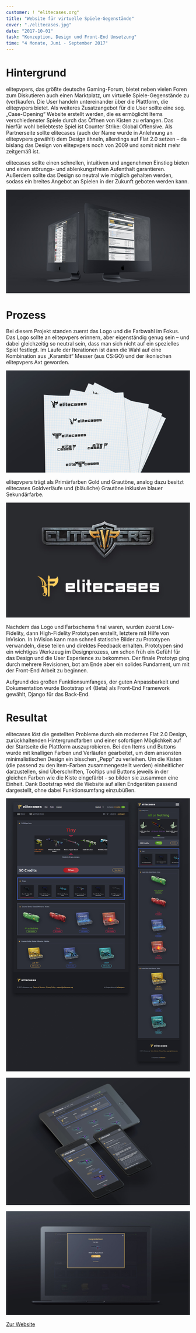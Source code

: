 ```yaml
---
customer: ! "elitecases.org"
title: "Website für virtuelle Spiele-Gegenstände"
cover: "./elitecases.jpg"
date: "2017-10-01"
task: "Konzeption, Design und Front-End Umsetzung"
time: "4 Monate, Juni - September 2017"
---
```

# Hintergrund

elitepvpers, das größte deutsche Gaming-Forum, bietet neben vielen Foren zum Diskutieren auch einen Marktplatz, um virtuelle Spiele-Gegenstände zu (ver)kaufen. Die User handeln untereinander über die Plattform, die elitepvpers bietet. Als weiteres Zusatzangebot für die User sollte eine sog. „Case-Opening“ Website erstellt werden, die es ermöglicht Items verschiedenster Spiele durch das Öffnen von Kisten zu erlangen. Das hierfür wohl beliebteste Spiel ist Counter Strike: Global Offensive. Als Partnerseite sollte elitecases (auch der Name wurde in Anlehnung an elitepvpers gewählt) dem Design ähneln, allerdings auf Flat 2.0 setzen – da bislang das Design von elitepvpers noch von 2009 und somit nicht mehr zeitgemäß ist.

elitecases sollte einen schnellen, intuitiven und angenehmen Einstieg bieten und einen störungs- und ablenkungsfreien Aufenthalt garantieren. Außerdem sollte das Design so neutral wie möglich gehalten werden, sodass ein breites Angebot an Spielen in der Zukunft geboten werden kann.

![](elitepvpers.jpg)

# Prozess

Bei diesem Projekt standen zuerst das Logo und die Farbwahl im Fokus. Das Logo sollte an elitepvpers erinnern, aber eigenständig genug sein – und dabei gleichzeitig so neutral sein, dass man sich nicht auf ein spezielles Spiel festlegt. Im Laufe der Iterationen ist dann die Wahl auf eine Kombination aus „Karambit“ Messer (aus CS:GO) und der ikonischen elitepvpers Axt geworden.

![](logo_process.jpg)

elitepvpers trägt als Primärfarben Gold und Grautöne, analog dazu besitzt elitecases Goldverläufe und (bläuliche) Grautöne inklusive blauer Sekundärfarbe.

![](logos.jpg)

Nachdem das Logo und Farbschema final waren, wurden zuerst Low-Fidelity, dann High-Fidelity Prototypen erstellt, letztere mit Hilfe von InVision. In InVision kann man schnell statische Bilder zu Prototypen verwandeln, diese teilen und direktes Feedback erhalten. Prototypen sind ein wichtiges Werkzeug im Designprozess, um schon früh ein Gefühl für das Design und die User Experience zu bekommen. Der finale Prototyp ging durch mehrere Revisionen, bot am Ende aber ein solides Fundament, um mit der Front-End Arbeit zu beginnen.

Aufgrund des großen Funktionsumfanges, der guten Anpassbarkeit und Dokumentation wurde Bootstrap v4 (Beta) als Front-End Framework gewählt, Django für das Back-End.

# Resultat

elitecases löst die gestellten Probleme durch ein modernes Flat 2.0 Design, zurückhaltenden Hintergrundfarben und einer sofortigen Möglichkeit auf der Startseite die Plattform auszuprobieren. Bei den Items und Buttons wurde mit knalligen Farben und Verläufen gearbeitet, um dem ansonsten minimalistischen Design ein bisschen „Pepp“ zu verleihen. Um die Kisten (die passend zu den Item-Farben zusammengestellt werden) einheitlicher darzustellen, sind Überschriften, Tooltips und Buttons jeweils in der gleichen Farben wie die Kiste eingefärbt - so bilden sie zusammen eine Einheit. Dank Bootstrap wird die Website auf allen Endgeräten passend dargestellt, ohne dabei Funktionsumfang einzubüßen.

![](full_index_page.jpg)

![](iPhone_iPad.jpg)

![](won_item.jpg)

[Zur Website](https://www.elitecases.org)